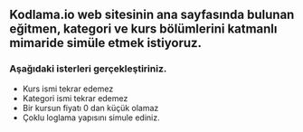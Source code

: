 ## Kodlama.io web sitesinin ana sayfasında bulunan eğitmen, kategori ve kurs bölümlerini katmanlı mimaride simüle etmek istiyoruz.


### Aşağıdaki isterleri gerçekleştiriniz.

* Kurs ismi tekrar edemez
* Kategori ismi tekrar edemez
* Bir kursun fiyatı 0 dan küçük olamaz
* Çoklu loglama yapısını simule ediniz.
